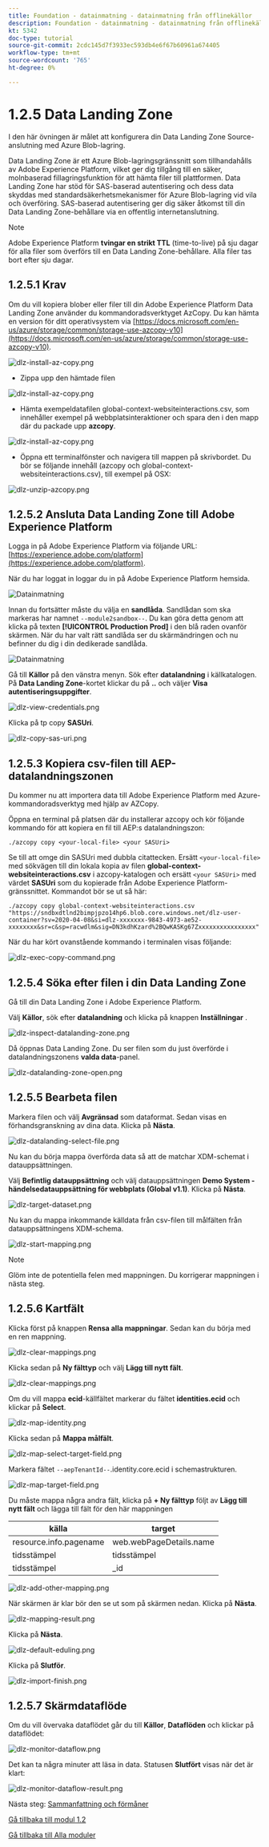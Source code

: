 ```yaml
---
title: Foundation - datainmatning - datainmatning från offlinekällor
description: Foundation - datainmatning - datainmatning från offlinekällor
kt: 5342
doc-type: tutorial
source-git-commit: 2cdc145d7f3933ec593db4e6f67b60961a674405
workflow-type: tm+mt
source-wordcount: '765'
ht-degree: 0%

---
```


# 1.2.5 Data Landing Zone

I den här övningen är målet att konfigurera din Data Landing Zone Source-anslutning med Azure Blob-lagring.

Data Landing Zone är ett Azure Blob-lagringsgränssnitt som tillhandahålls av Adobe Experience Platform, vilket ger dig tillgång till en säker, molnbaserad fillagringsfunktion för att hämta filer till plattformen. Data Landing Zone har stöd för SAS-baserad autentisering och dess data skyddas med standardsäkerhetsmekanismer för Azure Blob-lagring vid vila och överföring. SAS-baserad autentisering ger dig säker åtkomst till din Data Landing Zone-behållare via en offentlig internetanslutning.

>[!NOTE]
>
> Adobe Experience Platform **tvingar en strikt TTL** (time-to-live) på sju dagar för alla filer som överförs till en Data Landing Zone-behållare. Alla filer tas bort efter sju dagar.


## 1.2.5.1 Krav

Om du vill kopiera blober eller filer till din Adobe Experience Platform Data Landing Zone använder du kommandoradsverktyget AzCopy. Du kan hämta en version för ditt operativsystem via [https://docs.microsoft.com/en-us/azure/storage/common/storage-use-azcopy-v10](https://docs.microsoft.com/en-us/azure/storage/common/storage-use-azcopy-v10).

![dlz-install-az-copy.png](./images/dlz-install-az-copy.png)

- Zippa upp den hämtade filen

![dlz-install-az-copy.png](./images/dlz1.png)

- Hämta exempeldatafilen global-context-websiteinteractions.csv, som innehåller exempel på webbplatsinteraktioner och spara den i den mapp där du packade upp **azcopy**.

![dlz-install-az-copy.png](./images/dlz2.png)

- Öppna ett terminalfönster och navigera till mappen på skrivbordet. Du bör se följande innehåll (azcopy och global-context-websiteinteractions.csv), till exempel på OSX:

![dlz-unzip-azcopy.png](./images/dlz-unzip-azcopy.png)

## 1.2.5.2 Ansluta Data Landing Zone till Adobe Experience Platform

Logga in på Adobe Experience Platform via följande URL: [https://experience.adobe.com/platform](https://experience.adobe.com/platform).

När du har loggat in loggar du in på Adobe Experience Platform hemsida.

![Datainmatning](./images/home.png)

Innan du fortsätter måste du välja en **sandlåda**. Sandlådan som ska markeras har namnet ``--module2sandbox--``. Du kan göra detta genom att klicka på texten **[!UICONTROL Production Prod]** i den blå raden ovanför skärmen. När du har valt rätt sandlåda ser du skärmändringen och nu befinner du dig i din dedikerade sandlåda.

![Datainmatning](./images/sb1.png)

Gå till **Källor** på den vänstra menyn. Sök efter **datalandning** i källkatalogen. På **Data Landing Zone**-kortet klickar du på **..** och väljer **Visa autentiseringsuppgifter**.

![dlz-view-credentials.png](./images/dlz-view-credentials.png)

Klicka på tp copy **SASUri**.

![dlz-copy-sas-uri.png](./images/dlz-copy-sas-uri.png)

## 1.2.5.3 Kopiera csv-filen till AEP-datalandningszonen

Du kommer nu att importera data till Adobe Experience Platform med Azure-kommandoradsverktyg med hjälp av AZCopy.

Öppna en terminal på platsen där du installerar azcopy och kör följande kommando för att kopiera en fil till AEP:s datalandningszon:

``./azcopy copy <your-local-file> <your SASUri>``

Se till att omge din SASUri med dubbla citattecken. Ersätt `<your-local-file>` med sökvägen till din lokala kopia av filen **global-context-websiteinteractions.csv** i azcopy-katalogen och ersätt `<your SASUri>` med värdet **SASUri** som du kopierade från Adobe Experience Platform-gränssnittet. Kommandot bör se ut så här:

```command
./azcopy copy global-context-websiteinteractions.csv "https://sndbxdtlnd2bimpjpzo14hp6.blob.core.windows.net/dlz-user-container?sv=2020-04-08&si=dlz-xxxxxxx-9843-4973-ae52-xxxxxxxx&sr=c&sp=racwdlm&sig=DN3kdhKzard%2BQwKASKg67Zxxxxxxxxxxxxxxxx"
```

När du har kört ovanstående kommando i terminalen visas följande:

![dlz-exec-copy-command.png](./images/dlz-exec-copy-command.png)

## 1.2.5.4 Söka efter filen i din Data Landing Zone

Gå till din Data Landing Zone i Adobe Experience Platform.

Välj **Källor**, sök efter **datalandning** och klicka på knappen **Inställningar** .

![dlz-inspect-datalanding-zone.png](./images/dlz-inspect-datalanding-zone.png)

Då öppnas Data Landing Zone. Du ser filen som du just överförde i datalandningszonens **valda data**-panel.

![dlz-datalanding-zone-open.png](./images/dlz-datalanding-zone-open.png)

## 1.2.5.5 Bearbeta filen

Markera filen och välj **Avgränsad** som dataformat. Sedan visas en förhandsgranskning av dina data. Klicka på **Nästa**.

![dlz-datalanding-select-file.png](./images/dlz-datalanding-select-file.png)

Nu kan du börja mappa överförda data så att de matchar XDM-schemat i datauppsättningen.

Välj **Befintlig datauppsättning** och välj datauppsättningen **Demo System - händelsedatauppsättning för webbplats (Global v1.1)**. Klicka på **Nästa**.

![dlz-target-dataset.png](./images/dlz-target-dataset.png)

Nu kan du mappa inkommande källdata från csv-filen till målfälten från datauppsättningens XDM-schema.

![dlz-start-mapping.png](./images/dlz-start-mapping.png)

>[!NOTE]
>
> Glöm inte de potentiella felen med mappningen. Du korrigerar mappningen i nästa steg.

## 1.2.5.6 Kartfält

Klicka först på knappen **Rensa alla mappningar**. Sedan kan du börja med en ren mappning.

![dlz-clear-mappings.png](./images/mappings1.png)

Klicka sedan på **Ny fälttyp** och välj **Lägg till nytt fält**.

![dlz-clear-mappings.png](./images/dlz-clear-mappings.png)

Om du vill mappa **ecid**-källfältet markerar du fältet **identities.ecid** och klickar på **Select**.

![dlz-map-identity.png](./images/dlz-map-identity.png)

Klicka sedan på **Mappa målfält**.

![dlz-map-select-target-field.png](./images/dlz-map-select-target-field.png)

Markera fältet ``--aepTenantId--``.identity.core.ecid i schemastrukturen.

![dlz-map-target-field.png](./images/dlz-map-target-field.png)

Du måste mappa några andra fält, klicka på **+ Ny fälttyp** följt av **Lägg till nytt fält** och lägga till fält för den här mappningen

| källa | target |
|---|---|
| resource.info.pagename | web.webPageDetails.name |
| tidsstämpel | tidsstämpel |
| tidsstämpel | _id |

![dlz-add-other-mapping.png](./images/dlz-add-other-mapping.png)

När skärmen är klar bör den se ut som på skärmen nedan. Klicka på **Nästa**.

![dlz-mapping-result.png](./images/dlz-mapping-result.png)

Klicka på **Nästa**.

![dlz-default-eduling.png](./images/dlz-default-scheduling.png)

Klicka på **Slutför**.

![dlz-import-finish.png](./images/dlz-import-finish.png)

## 1.2.5.7 Skärmdataflöde

Om du vill övervaka dataflödet går du till **Källor**, **Dataflöden** och klickar på dataflödet:

![dlz-monitor-dataflow.png](./images/dlz-monitor-dataflow.png)

Det kan ta några minuter att läsa in data. Statusen **Slutfört** visas när det är klart:

![dlz-monitor-dataflow-result.png](./images/dlz-monitor-dataflow-result.png)

Nästa steg: [Sammanfattning och förmåner](./summary.md)

[Gå tillbaka till modul 1.2](./data-ingestion.md)

[Gå tillbaka till Alla moduler](../../../overview.md)
